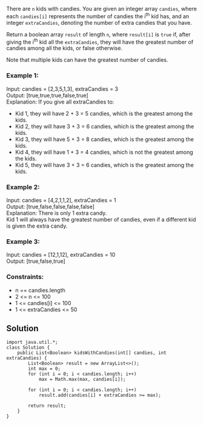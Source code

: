 There are `n` kids with candies. You are given an integer array `candies`, where each `candies[i]` represents the number of candies the i<sup>th</sup> kid has, and an integer `extraCandies`, denoting the number of extra candies that you have.

Return a boolean array `result` of length `n`, where `result[i]` is `true` if, after giving the i<sup>th</sup> kid all the `extraCandies`, they will have the greatest number of candies among all the kids, or false otherwise.

Note that multiple kids can have the greatest number of candies.

### Example 1:    
Input: candies = [2,3,5,1,3], extraCandies = 3    
Output: [true,true,true,false,true]     
Explanation: If you give all extraCandies to:    
- Kid 1, they will have 2 + 3 = 5 candies, which is the greatest among the kids.
- Kid 2, they will have 3 + 3 = 6 candies, which is the greatest among the kids.
- Kid 3, they will have 5 + 3 = 8 candies, which is the greatest among the kids.
- Kid 4, they will have 1 + 3 = 4 candies, which is not the greatest among the kids.
- Kid 5, they will have 3 + 3 = 6 candies, which is the greatest among the kids.

### Example 2:    
Input: candies = [4,2,1,1,2], extraCandies = 1    
Output: [true,false,false,false,false]     
Explanation: There is only 1 extra candy.    
Kid 1 will always have the greatest number of candies, even if a different kid is given the extra candy.    

### Example 3:    
Input: candies = [12,1,12], extraCandies = 10    
Output: [true,false,true]    
 
### Constraints:    
- n == candies.length
- 2 <= n <= 100
- 1 <= candies[i] <= 100
- 1 <= extraCandies <= 50

## Solution
```
import java.util.*;
class Solution {
    public List<Boolean> kidsWithCandies(int[] candies, int extraCandies) {
        List<Boolean> result = new ArrayList<>();
        int max = 0;
        for (int i = 0; i < candies.length; i++)
            max = Math.max(max, candies[i]);

        for (int i = 0; i < candies.length; i++)
            result.add(candies[i] + extraCandies >= max);

        return result;        
    }
}
```
